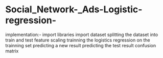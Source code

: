 # Social_Network-_Ads-Logistic-regression-
implementation:-
import libraries
import dataset
splitting the dataset into train and test
feature scaling
trainning the logistics regression on the trainning set
predicting a new result
predicting the test result 
confusion matrix
